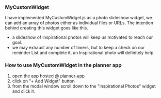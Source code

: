 ### MyCustomWidget

I have implemented MyCustomWidget.js as a photo slideshow widget, we can add an array of photos either as individual files or URLs.
The intention behind creating this widget goes like this.

- a slideshow of inspirational photos will keep us motivated to reach our goal.
- we may exhaust any number of timers, but to keep a check on our reminder List and complete it, an Inspirational photo will definitely help.

### How to use MyCustomWidget in the planner app

1) open the app hosted @ <a href="https://sg75-planner-app.web.app/" target="_blank">planner-app</a>
2) click on "+ Add Widget" button
3) from the modal window scroll down to the "Inspirational Photos" widget and click it.
